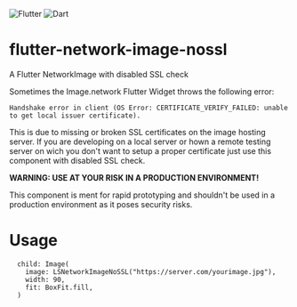 ![Flutter](https://img.shields.io/badge/Flutter-%2302569B.svg?style=for-the-badge&logo=Flutter&logoColor=white)   ![Dart](https://img.shields.io/badge/dart-%230175C2.svg?style=for-the-badge&logo=dart&logoColor=white)

# flutter-network-image-nossl
A Flutter NetworkImage with disabled SSL check

Sometimes the Image.network Flutter Widget throws the following error:

`Handshake error in client (OS Error: CERTIFICATE_VERIFY_FAILED: unable to get local issuer certificate).`

This is due to missing or broken SSL certificates on the image hosting server.
If you are developing on a local server or hown a remote testing server on wich you don't want to setup a proper certificate just use this component with disabled SSL check.

**WARNING: USE AT YOUR RISK IN A PRODUCTION ENVIRONMENT!**

This component is ment for rapid prototyping and shouldn't be used in a production environment as it poses security risks. 

# Usage

```
  child: Image( 
    image: LSNetworkImageNoSSL("https://server.com/yourimage.jpg"),
    width: 90,
    fit: BoxFit.fill,
  )
```
